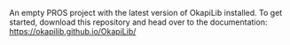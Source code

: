 An empty PROS project with the latest version of OkapiLib installed. To get started, download this repository and head over to the documentation: https://okapilib.github.io/OkapiLib/
